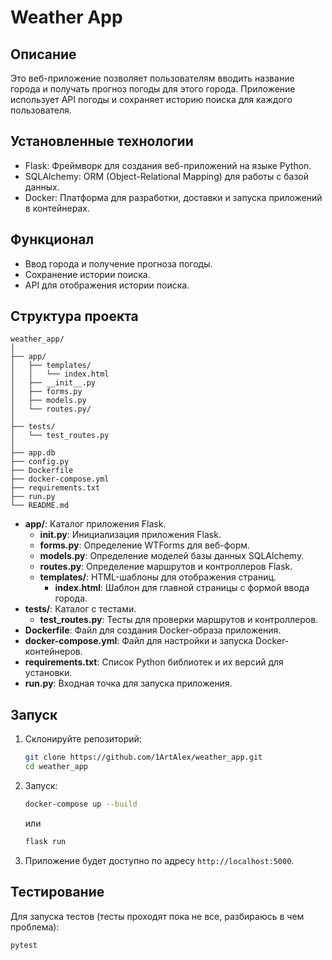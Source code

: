 
# Weather App

## Описание
Это веб-приложение позволяет пользователям вводить название города и получать прогноз погоды для этого города. Приложение использует API погоды и сохраняет историю поиска для каждого пользователя.

## Установленные технологии
- Flask: Фреймворк для создания веб-приложений на языке Python.
- SQLAlchemy: ORM (Object-Relational Mapping) для работы с базой данных.
- Docker: Платформа для разработки, доставки и запуска приложений в контейнерах.

## Функционал
- Ввод города и получение прогноза погоды.
- Сохранение истории поиска.
- API для отображения истории поиска.

## Структура проекта
```
weather_app/
│
├── app/
│   ├── templates/
│   │   └── index.html
│   ├── __init__.py
│   ├── forms.py
│   ├── models.py
│   └── routes.py/
│
├── tests/
│   └── test_routes.py
│
├── app.db
├── config.py
├── Dockerfile
├── docker-compose.yml
├── requirements.txt
├── run.py
└── README.md
```

- **app/**: Каталог приложения Flask.
  - **__init__.py**: Инициализация приложения Flask.
  - **forms.py**: Определение WTForms для веб-форм.
  - **models.py**: Определение моделей базы данных SQLAlchemy.
  - **routes.py**: Определение маршрутов и контроллеров Flask.
  - **templates/**: HTML-шаблоны для отображения страниц.
    - **index.html**: Шаблон для главной страницы с формой ввода города.
- **tests/**: Каталог с тестами.
  - **test_routes.py**: Тесты для проверки маршрутов и контроллеров.
- **Dockerfile**: Файл для создания Docker-образа приложения.
- **docker-compose.yml**: Файл для настройки и запуска Docker-контейнеров.
- **requirements.txt**: Список Python библиотек и их версий для установки.
- **run.py**: Входная точка для запуска приложения.


## Запуск
1. Склонируйте репозиторий:
    ```sh
    git clone https://github.com/1ArtAlex/weather_app.git
    cd weather_app
    ```
2. Запуск:
    ```sh
    docker-compose up --build
    ```
    или

    ```sh
    flask run
    ```
3. Приложение будет доступно по адресу `http://localhost:5000`.

## Тестирование
Для запуска тестов (тесты проходят пока не все, разбираюсь в чем проблема):
```sh
pytest
```

